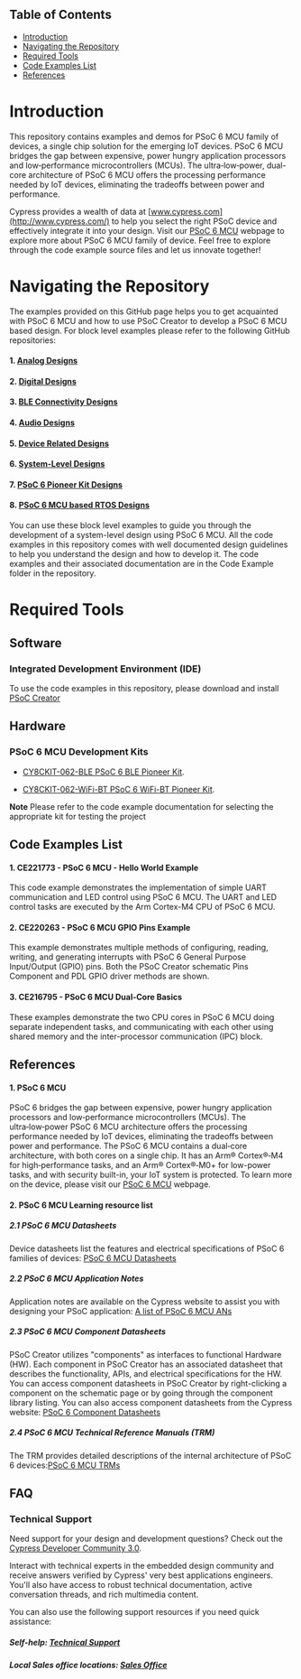 ## Table of Contents

* [Introduction](#introduction)
* [Navigating the Repository](#navigating-the-repository)
* [Required Tools](#required-tools)
* [Code Examples List](#code-examples-list)
* [References](#references)

# Introduction
This repository contains examples and demos for PSoC 6 MCU family of devices, a single chip solution for the emerging IoT devices. PSoC 6 MCU bridges the gap between expensive, power hungry application processors and low‑performance microcontrollers (MCUs). The ultra‑low‑power, dual-core architecture of PSoC 6 MCU offers the processing performance needed by IoT devices, eliminating the tradeoffs between power and performance.

Cypress provides a wealth of data at [www.cypress.com](http://www.cypress.com/) to help you select the right PSoC device and effectively integrate it into your design. Visit our [PSoC 6 MCU](http://www.cypress.com/products/32-bit-arm-cortex-m4-psoc-6) webpage to explore more about PSoC 6 MCU family of device.
Feel free to explore through the code example source files and let us innovate together!

# Navigating the Repository

The examples provided on this GitHub page helps you to get acquainted with PSoC 6 MCU and how to use PSoC Creator to develop a PSoC 6 MCU based design.
For block level examples please refer to the following GitHub repositories:

#### 1. [Analog Designs](https://github.com/cypresssemiconductorco/PSoC-6-MCU-Analog-Designs)
#### 2. [Digital Designs](https://github.com/cypresssemiconductorco/PSoC-6-MCU-Digital-Designs)
#### 3. [BLE Connectivity Designs](https://github.com/cypresssemiconductorco/PSoC-6-MCU-BLE-Connectivity-Designs)
#### 4. [Audio Designs](https://github.com/cypresssemiconductorco/PSoC-6-MCU-Audio-Designs)
#### 5. [Device Related Designs](https://github.com/cypresssemiconductorco/PSoC-6-MCU-Device-Related-Design)
#### 6. [System-Level Designs](https://github.com/cypresssemiconductorco/PSoC-6-MCU-System-Level-Designs)
#### 7. [PSoC 6 Pioneer Kit Designs](https://github.com/cypresssemiconductorco/PSoC-6-MCU-Pioneer-Kits)
#### 8. [PSoC 6 MCU based RTOS Designs](https://github.com/cypresssemiconductorco/PSoC-6-MCU-RTOS-Based-Design)

You can use these block level examples to guide you through the development of a system-level design using PSoC 6 MCU. All the code examples in this repository comes with well documented design guidelines to help you understand the design and how to develop it. The code examples and their associated documentation are in the Code Example folder in the repository.

# Required Tools

## Software
### Integrated Development Environment (IDE)
To use the code examples in this repository, please download and install
[PSoC Creator](http://www.cypress.com/products/psoc-creator)

## Hardware
### PSoC 6 MCU Development Kits
* [CY8CKIT-062-BLE PSoC 6 BLE Pioneer Kit](http://www.cypress.com/documentation/development-kitsboards/psoc-6-ble-pioneer-kit).

* [CY8CKIT-062-WiFi-BT PSoC 6 WiFi-BT Pioneer Kit](http://www.cypress.com/documentation/development-kitsboards/psoc-6-wifi-bt-pioneer-kit). 

**Note** Please refer to the code example documentation for selecting the appropriate kit for testing the project

## Code Examples List
#### 1. CE221773 - PSoC 6 MCU - Hello World Example
This code example demonstrates the implementation of simple UART communication and LED control using PSoC 6 MCU. The UART and LED control tasks are executed by the Arm Cortex-M4 CPU of PSoC 6 MCU.
#### 2. CE220263 - PSoC 6 MCU GPIO Pins Example
This example demonstrates multiple methods of configuring, reading, writing, and generating interrupts with PSoC 6 General
Purpose Input/Output (GPIO) pins. Both the PSoC Creator schematic Pins Component and PDL GPIO driver methods are
shown.
#### 3. CE216795 - PSoC 6 MCU Dual-Core Basics
These examples demonstrate the two CPU cores in PSoC 6 MCU doing separate independent tasks, and communicating with
each other using shared memory and the inter-processor communication (IPC) block.

## References
#### 1. PSoC 6 MCU
PSoC 6 bridges the gap between expensive, power hungry application processors and low‑performance microcontrollers (MCUs). The ultra‑low‑power PSoC 6 MCU architecture offers the processing performance needed by IoT devices, eliminating the tradeoffs between power and performance. The PSoC 6 MCU contains a dual‑core architecture, with both cores on a single chip. It has an Arm® Cortex®‑M4 for high‑performance tasks, and an Arm® Cortex®‑M0+ for low-power tasks, and with security built-in, your IoT system is protected.
To learn more on the device, please visit our [PSoC 6 MCU](http://www.cypress.com/products/32-bit-arm-cortex-m4-psoc-6) webpage.

####  2. PSoC 6 MCU Learning resource list
##### 2.1 PSoC 6 MCU Datasheets
Device datasheets list the features and electrical specifications of PSoC 6 families of devices: [PSoC 6 MCU Datasheets](http://www.cypress.com/search/all?f%5B0%5D=meta_type%3Atechnical_documents&f%5B1%5D=resource_meta_type%3A575&f%5B2%5D=field_related_products%3A114026)
##### 2.2 PSoC 6 MCU Application Notes
Application notes are available on the Cypress website to assist you with designing your PSoC application: [A list of PSoC 6 MCU ANs](http://www.cypress.com/psoc6an)
##### 2.3 PSoC 6 MCU Component Datasheets
PSoC Creator utilizes "components" as interfaces to functional Hardware (HW). Each component in PSoC Creator has an associated datasheet that describes the functionality, APIs, and electrical specifications for the HW. You can access component datasheets in PSoC Creator by right-clicking a component on the schematic page or by going through the component library listing. You can also access component datasheets from the Cypress website: [PSoC 6 Component Datasheets](http://www.cypress.com/documentation/component-datasheets)
##### 2.4 PSoC 6 MCU Technical Reference Manuals (TRM)
The TRM provides detailed descriptions of the internal architecture of PSoC 6 devices:[PSoC 6 MCU TRMs](http://www.cypress.com/psoc6trm)

## FAQ

### Technical Support
Need support for your design and development questions? Check out the [Cypress Developer Community 3.0](https://community.cypress.com/welcome).  

Interact with technical experts in the embedded design community and receive answers verified by Cypress' very best applications engineers. You'll also have access to robust technical documentation, active conversation threads, and rich multimedia content. 

You can also use the following support resources if you need quick assistance:
##### Self-help: [Technical Support](http://www.cypress.com/support)
##### Local Sales office locations: [Sales Office](http://www.cypress.com/about-us/sales-offices)
